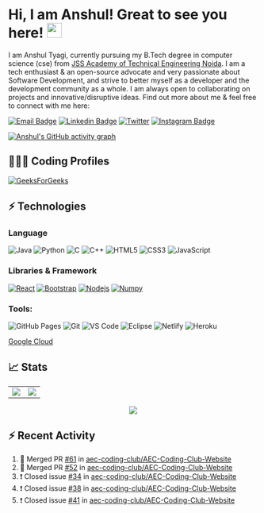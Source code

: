 # Hi, I am Anshul! Great to see you here! <img src="https://raw.githubusercontent.com/theAnshultyagi/theAnshultyagi/main/src/wave.gif" width="30px">

I am Anshul Tyagi, currently pursuing my B.Tech degree in computer science (cse) from [JSS Academy of Technical Engineering Noida](https://jssaten.ac.in/). I am a tech enthusiast & an open-source advocate and very passionate about Software Development, and strive to better myself as a developer and the development community as a whole. I am always open to collaborating on projects and innovative/disruptive ideas. Find out more about me & feel free to connect with me here:

[![Email Badge](https://img.shields.io/badge/-Email-c14438?style=flat-square&logo=Gmail&logoColor=white&link=mailto:Anshultyagi.aec@gmail.com)](mailto:Anshultyagi454@gmail.com)
[![Linkedin Badge](https://img.shields.io/badge/-LinkedIn-blue?style=flat-square&logo=Linkedin&logoColor=white&link=https://www.linkedin.com/in/theAnshultyagi/)](https://www.linkedin.com/in/anshultyagi21//)
[![Twitter](https://img.shields.io/badge/Twitter-1DA1F2?style=flat-square&logo=twitter&logoColor=white)](https://twitter.com/roar122)
[![Instagram Badge](https://img.shields.io/badge/-Instagram-purple?style=flat-square&logo=instagram&logoColor=white&link=https://instagram.com/Anshultyagia/)](https://instagram.com/Anshulty21)<!-- [![Hashnode Badge](https://img.shields.io/badge/-Hashnode-03a57a?style=flat-square&labelColor=000000&logo=Hashnode&link=https://theAnshultyagi.hashnode.dev/)](https://theAnshultyagi.hashnode.dev/) -->

<!-- [![Website Badge](https://img.shields.io/badge/-Portfolio-black?style=flat-square&logo=Wordpress&logoColor=white&link=https://theAnshultyagi.github.io/)](https://theAnshultyagi.github.io/) -->
<!-- [![Youtube Badge](https://img.shields.io/badge/-YouTube-darkred?style=flat-square&logo=youtube&logoColor=white&link=https://www.youtube.com/channel/channel_id)](https://www.youtube.com/channel/channel_id) -->

[![Anshul's GitHub activity graph](https://activity-graph.herokuapp.com/graph?username=theAnshultyagi&theme=xcode)](https://github.com/theAnshultyagi)

## 👨🏻‍💻 Coding Profiles

<!-- [![LeetCode](https://img.shields.io/badge/-LeetCode-FFA116?style=flat-square&logo=LeetCode&logoColor=black)](https://leetcode.com/theAnshultyagi/)-->
[![GeeksForGeeks](https://img.shields.io/badge/-GeeksForGeeks-05CC47?style=flat-square&logo=GeeksForGeeks&logoColor=black)](https://auth.geeksforgeeks.org/user/anshultyagi454)


## ⚡ Technologies

### Language

![Java](https://img.shields.io/badge/-java-E34A86?style=flat-square&logo=java)
![Python](https://img.shields.io/badge/-Python-black?style=flat-square&logo=Python)
![C](https://img.shields.io/badge/-C-00599C?style=flat-square&logo=c)
![C++](https://img.shields.io/badge/-C++-00599C?style=flat-square&logo=cplusplus)
![HTML5](https://img.shields.io/badge/-HTML5-E34F26?style=flat-square&logo=html5&logoColor=white)
![CSS3](https://img.shields.io/badge/-CSS3-1572B6?style=flat-square&logo=css3)
![JavaScript](https://img.shields.io/badge/-JavaScript-black?style=flat-square&logo=javascript)

### Libraries & Framework

[![React](https://img.shields.io/badge/-React-black?style=flat-square&logo=react)](https://reactjs.org/)
[![Bootstrap](https://img.shields.io/badge/-Bootstrap-563D7C?style=flat-square&logo=bootstrap)](https://getbootstrap.com/)
[![Nodejs](https://img.shields.io/badge/-Nodejs-black?style=flat-square&logo=Node.js)](https://nodejs.org/)<!-- ![MongoDB](https://img.shields.io/badge/MongoDB-%234ea94b.svg?logo=mongodb&logoColor=white) -->
[![Numpy](https://img.shields.io/badge/Numpy%20-%23013243.svg?logo=numpy&style=flat-square&logoColor=white)](https://numpy.org/)

### Tools:

![GitHub Pages](https://img.shields.io/badge/GitHub%20Pages-%23327FC7.svg?logo=github&style=flat-square&logoColor=white)
![Git](https://img.shields.io/badge/-Git-black?style=flat-square&logo=git)
![VS Code](https://img.shields.io/badge/-VS%20Code-007ACC?style=flat-square&logo=visual-studio-code)
![Eclipse](https://img.shields.io/badge/Eclipse-2C2255?style=flat-square&logo=eclipse&logoColor=white)
![Netlify](https://img.shields.io/badge/-Netlify-%2300C7B7?style=flat-square&logo=netlify&logoColor=ffffff)
![Heroku](https://img.shields.io/badge/Heroku%20-%23430098.svg?style=flat-square&logo=heroku&logoColor=white)<!-- ![DigitalOcean](https://img.shields.io/badge/-Digital%20Ocean-darkblue?style=flat-square&logo=digitalocean) -->

<!-- ![Amazon AWS](https://img.shields.io/badge/Amazon%20AWS-232F3E?style=flat-square&logo=amazon-aws)
![Microsoft Azure](https://img.shields.io/badge/Microsoft%20Azure-232F7E?style=flat-square&logo=microsoft-azure)
[Google Cloud](https://img.shields.io/badge/Google%20Cloud-black?style=flat-square&logo=google-cloud
![Docker](https://img.shields.io/badge/-Docker-black?style=flat-square&logo=docker) -->
<!-- ![Postman](https://img.shields.io/badge/Postman-FF6C37?logo=postman&logoColor=white) -->
[Google Cloud](https://img.shields.io/badge/Google%20Cloud-black?style=flat-square&logo=google-cloud)
## 📈 Stats

<table>
<tr>
<td>
<img src="https://github-readme-stats.vercel.app/api?username=theAnshultyagi&include_all_commits=true&count_private=true&show_icons=true&line_height=20&theme=tokyonight"/>
<td><img src="https://github-readme-stats.vercel.app/api/top-langs?username=theAnshultyagi&show_icons=true&locale=en&layout=compact&theme=tokyonight" />
</td>
</tr>
</table>
<p align="center">
<img align="center" src="https://github-readme-streak-stats.herokuapp.com/?user=theAnshultyagi&theme=tokyonight" />
</p>

## :zap: Recent Activity
<!--START_SECTION:activity-->
1. 🎉 Merged PR [#61](https://github.com/aec-coding-club/AEC-Coding-Club-Website/pull/61) in [aec-coding-club/AEC-Coding-Club-Website](https://github.com/aec-coding-club/AEC-Coding-Club-Website)
2. 🎉 Merged PR [#52](https://github.com/aec-coding-club/AEC-Coding-Club-Website/pull/52) in [aec-coding-club/AEC-Coding-Club-Website](https://github.com/aec-coding-club/AEC-Coding-Club-Website)
3. ❗️ Closed issue [#34](https://github.com/aec-coding-club/AEC-Coding-Club-Website/issues/34) in [aec-coding-club/AEC-Coding-Club-Website](https://github.com/aec-coding-club/AEC-Coding-Club-Website)
4. ❗️ Closed issue [#38](https://github.com/aec-coding-club/AEC-Coding-Club-Website/issues/38) in [aec-coding-club/AEC-Coding-Club-Website](https://github.com/aec-coding-club/AEC-Coding-Club-Website)
5. ❗️ Closed issue [#41](https://github.com/aec-coding-club/AEC-Coding-Club-Website/issues/41) in [aec-coding-club/AEC-Coding-Club-Website](https://github.com/aec-coding-club/AEC-Coding-Club-Website)
<!--END_SECTION:activity-->

<!-- Sauce: https://github.com/alexandresanlim/Badges4-README.md-Profile -->
